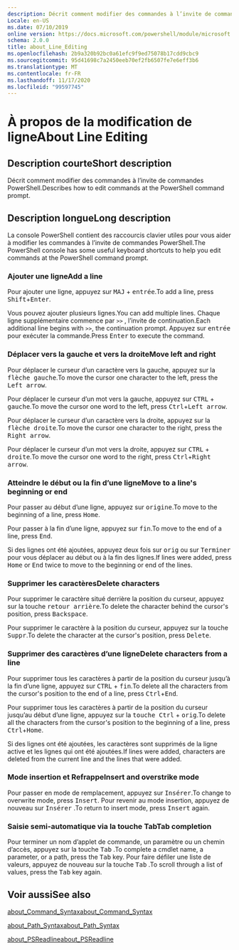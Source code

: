 ```yaml
---
description: Décrit comment modifier des commandes à l’invite de commandes PowerShell.
Locale: en-US
ms.date: 07/10/2019
online version: https://docs.microsoft.com/powershell/module/microsoft.powershell.core/about/about_line_editing?view=powershell-7.2&WT.mc_id=ps-gethelp
schema: 2.0.0
title: about_Line_Editing
ms.openlocfilehash: 2b9a320b92bc0a61efc9f9ed75078b17cdd9cbc9
ms.sourcegitcommit: 95d41698c7a2450eeb70ef2fb6507fe7e6eff3b6
ms.translationtype: MT
ms.contentlocale: fr-FR
ms.lasthandoff: 11/17/2020
ms.locfileid: "99597745"
---
```

# <a name="about-line-editing"></a><span data-ttu-id="785c5-103">À propos de la modification de ligne</span><span class="sxs-lookup"><span data-stu-id="785c5-103">About Line Editing</span></span>

## <a name="short-description"></a><span data-ttu-id="785c5-104">Description courte</span><span class="sxs-lookup"><span data-stu-id="785c5-104">Short description</span></span>

<span data-ttu-id="785c5-105">Décrit comment modifier des commandes à l’invite de commandes PowerShell.</span><span class="sxs-lookup"><span data-stu-id="785c5-105">Describes how to edit commands at the PowerShell command prompt.</span></span>

## <a name="long-description"></a><span data-ttu-id="785c5-106">Description longue</span><span class="sxs-lookup"><span data-stu-id="785c5-106">Long description</span></span>

<span data-ttu-id="785c5-107">La console PowerShell contient des raccourcis clavier utiles pour vous aider à modifier les commandes à l’invite de commandes PowerShell.</span><span class="sxs-lookup"><span data-stu-id="785c5-107">The PowerShell console has some useful keyboard shortcuts to help you edit commands at the PowerShell command prompt.</span></span>

### <a name="add-a-line"></a><span data-ttu-id="785c5-108">Ajouter une ligne</span><span class="sxs-lookup"><span data-stu-id="785c5-108">Add a line</span></span>

<span data-ttu-id="785c5-109">Pour ajouter une ligne, appuyez sur <kbd>MAJ</kbd> + <kbd>entrée</kbd>.</span><span class="sxs-lookup"><span data-stu-id="785c5-109">To add a line, press <kbd>Shift</kbd>+<kbd>Enter</kbd>.</span></span>

<span data-ttu-id="785c5-110">Vous pouvez ajouter plusieurs lignes.</span><span class="sxs-lookup"><span data-stu-id="785c5-110">You can add multiple lines.</span></span> <span data-ttu-id="785c5-111">Chaque ligne supplémentaire commence par `>>` , l’invite de continuation.</span><span class="sxs-lookup"><span data-stu-id="785c5-111">Each additional line begins with `>>`, the continuation prompt.</span></span> <span data-ttu-id="785c5-112">Appuyez sur <kbd>entrée</kbd> pour exécuter la commande.</span><span class="sxs-lookup"><span data-stu-id="785c5-112">Press <kbd>Enter</kbd> to execute the command.</span></span>

### <a name="move-left-and-right"></a><span data-ttu-id="785c5-113">Déplacer vers la gauche et vers la droite</span><span class="sxs-lookup"><span data-stu-id="785c5-113">Move left and right</span></span>

<span data-ttu-id="785c5-114">Pour déplacer le curseur d’un caractère vers la gauche, appuyez sur la <kbd>flèche gauche</kbd>.</span><span class="sxs-lookup"><span data-stu-id="785c5-114">To move the cursor one character to the left, press the <kbd>Left arrow</kbd>.</span></span>

<span data-ttu-id="785c5-115">Pour déplacer le curseur d’un mot vers la gauche, appuyez sur <kbd>CTRL</kbd> + <kbd>gauche</kbd>.</span><span class="sxs-lookup"><span data-stu-id="785c5-115">To move the cursor one word to the left, press <kbd>Ctrl</kbd>+<kbd>Left arrow</kbd>.</span></span>

<span data-ttu-id="785c5-116">Pour déplacer le curseur d’un caractère vers la droite, appuyez sur la <kbd>flèche droite</kbd>.</span><span class="sxs-lookup"><span data-stu-id="785c5-116">To move the cursor one character to the right, press the <kbd>Right arrow</kbd>.</span></span>

<span data-ttu-id="785c5-117">Pour déplacer le curseur d’un mot vers la droite, appuyez sur <kbd>CTRL</kbd> + <kbd>droite</kbd>.</span><span class="sxs-lookup"><span data-stu-id="785c5-117">To move the cursor one word to the right, press <kbd>Ctrl</kbd>+<kbd>Right arrow</kbd>.</span></span>

### <a name="move-to-a-lines-beginning-or-end"></a><span data-ttu-id="785c5-118">Atteindre le début ou la fin d’une ligne</span><span class="sxs-lookup"><span data-stu-id="785c5-118">Move to a line's beginning or end</span></span>

<span data-ttu-id="785c5-119">Pour passer au début d’une ligne, appuyez sur <kbd>origine</kbd>.</span><span class="sxs-lookup"><span data-stu-id="785c5-119">To move to the beginning of a line, press <kbd>Home</kbd>.</span></span>

<span data-ttu-id="785c5-120">Pour passer à la fin d’une ligne, appuyez sur <kbd>fin</kbd>.</span><span class="sxs-lookup"><span data-stu-id="785c5-120">To move to the end of a line, press <kbd>End</kbd>.</span></span>

<span data-ttu-id="785c5-121">Si des lignes ont été ajoutées, appuyez deux fois sur <kbd>orig</kbd> ou sur <kbd>Terminer</kbd> pour vous déplacer au début ou à la fin des lignes.</span><span class="sxs-lookup"><span data-stu-id="785c5-121">If lines were added, press <kbd>Home</kbd> or <kbd>End</kbd> twice to move to the beginning or end of the lines.</span></span>

### <a name="delete-characters"></a><span data-ttu-id="785c5-122">Supprimer les caractères</span><span class="sxs-lookup"><span data-stu-id="785c5-122">Delete characters</span></span>

<span data-ttu-id="785c5-123">Pour supprimer le caractère situé derrière la position du curseur, appuyez sur la touche <kbd>retour arrière</kbd>.</span><span class="sxs-lookup"><span data-stu-id="785c5-123">To delete the character behind the cursor's position, press <kbd>Backspace</kbd>.</span></span>

<span data-ttu-id="785c5-124">Pour supprimer le caractère à la position du curseur, appuyez sur la touche <kbd>Suppr</kbd>.</span><span class="sxs-lookup"><span data-stu-id="785c5-124">To delete the character at the cursor's position, press <kbd>Delete</kbd>.</span></span>

### <a name="delete-characters-from-a-line"></a><span data-ttu-id="785c5-125">Supprimer des caractères d’une ligne</span><span class="sxs-lookup"><span data-stu-id="785c5-125">Delete characters from a line</span></span>

<span data-ttu-id="785c5-126">Pour supprimer tous les caractères à partir de la position du curseur jusqu’à la fin d’une ligne, appuyez sur <kbd>CTRL</kbd> + <kbd>fin</kbd>.</span><span class="sxs-lookup"><span data-stu-id="785c5-126">To delete all the characters from the cursor's position to the end of a line, press <kbd>Ctrl</kbd>+<kbd>End</kbd>.</span></span>

<span data-ttu-id="785c5-127">Pour supprimer tous les caractères à partir de la position du curseur jusqu’au début d’une ligne, appuyez sur la <kbd>touche Ctrl</kbd> + <kbd>orig</kbd>.</span><span class="sxs-lookup"><span data-stu-id="785c5-127">To delete all the characters from the cursor's position to the beginning of a line, press <kbd>Ctrl</kbd>+<kbd>Home</kbd>.</span></span>

<span data-ttu-id="785c5-128">Si des lignes ont été ajoutées, les caractères sont supprimés de la ligne active et les lignes qui ont été ajoutées.</span><span class="sxs-lookup"><span data-stu-id="785c5-128">If lines were added, characters are deleted from the current line and the lines that were added.</span></span>

### <a name="insert-and-overstrike-mode"></a><span data-ttu-id="785c5-129">Mode insertion et Refrappe</span><span class="sxs-lookup"><span data-stu-id="785c5-129">Insert and overstrike mode</span></span>

<span data-ttu-id="785c5-130">Pour passer en mode de remplacement, appuyez sur <kbd>Insérer</kbd>.</span><span class="sxs-lookup"><span data-stu-id="785c5-130">To change to overwrite mode, press <kbd>Insert</kbd>.</span></span> <span data-ttu-id="785c5-131">Pour revenir au mode insertion, appuyez de nouveau sur <kbd>Insérer</kbd> .</span><span class="sxs-lookup"><span data-stu-id="785c5-131">To return to insert mode, press <kbd>Insert</kbd> again.</span></span>

### <a name="tab-completion"></a><span data-ttu-id="785c5-132">Saisie semi-automatique via la touche Tab</span><span class="sxs-lookup"><span data-stu-id="785c5-132">Tab completion</span></span>

<span data-ttu-id="785c5-133">Pour terminer un nom d’applet de commande, un paramètre ou un chemin d’accès, appuyez sur la touche <kbd>Tab</kbd> .</span><span class="sxs-lookup"><span data-stu-id="785c5-133">To complete a cmdlet name, a parameter, or a path, press the <kbd>Tab</kbd> key.</span></span> <span data-ttu-id="785c5-134">Pour faire défiler une liste de valeurs, appuyez de nouveau sur la touche <kbd>Tab</kbd> .</span><span class="sxs-lookup"><span data-stu-id="785c5-134">To scroll through a list of values, press the <kbd>Tab</kbd> key again.</span></span>

## <a name="see-also"></a><span data-ttu-id="785c5-135">Voir aussi</span><span class="sxs-lookup"><span data-stu-id="785c5-135">See also</span></span>

[<span data-ttu-id="785c5-136">about_Command_Syntax</span><span class="sxs-lookup"><span data-stu-id="785c5-136">about_Command_Syntax</span></span>](about_Command_Syntax.md)

[<span data-ttu-id="785c5-137">about_Path_Syntax</span><span class="sxs-lookup"><span data-stu-id="785c5-137">about_Path_Syntax</span></span>](about_Path_Syntax.md)

[<span data-ttu-id="785c5-138">about_PSReadline</span><span class="sxs-lookup"><span data-stu-id="785c5-138">about_PSReadline</span></span>](../../PSReadline/About/about_PSReadline.md)

